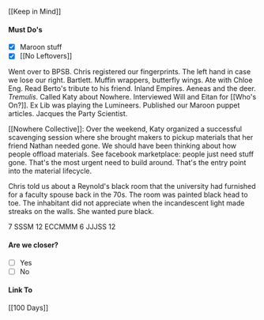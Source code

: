 [[Keep in Mind]]
#### Must Do's
- [x] Maroon stuff
- [x] [[No Leftovers]]

Went over to BPSB. Chris registered our fingerprints. The left hand in case we lose our right. Bartlett. Muffin wrappers, butterfly wings. Ate with Chloe Eng. Read Berto's tribute to his friend. Inland Empires. Aeneas and the deer. *Tremulis*. Called Katy about Nowhere. Interviewed Will and Eitan for [[Who's On?]]. Ex Lib was playing the Lumineers. Published our Maroon puppet articles. Jacques the Party Scientist.

[[Nowhere Collective]]:
Over the weekend, Katy organized a successful scavenging session where she brought makers to pickup materials that her friend Nathan needed gone. 
We should have been thinking about how people offload materials.
See facebook marketplace: people just need stuff gone.
That's the most urgent need to build around. That's the entry point into the material lifecycle.

Chris told us about a Reynold's black room that the university had furnished for a faculty spouse back in the 70s. The room was painted black head to toe. The inhabitant did not appreciate when the incandescent light made streaks on the walls. She wanted pure black.

7 SSSM 12 ECCMMM 6 JJJSS 12 
#### Are we closer?
- [ ] Yes
- [ ] No
#### Link To
[[100 Days]]
